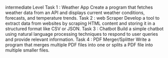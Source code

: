 intermediate Level
Task 1 : Weather App
Create a program that fetches weather data from an API and displays current weather conditions, forecasts, and temperature trends.
Task 2 : web Scraper
Develop a tool to extract data from websites by scraping HTML content and storing it in a structured format like CSV or JSON.
Task 3 : Chatbot
Build a simple chatbot using natural language processing techniques to respond to user queries and provide relevant information.
Task 4 : PDF Merger/Splitter
Write a program that merges multiple PDF files into one or splits a PDF file into multiple smaller files.

